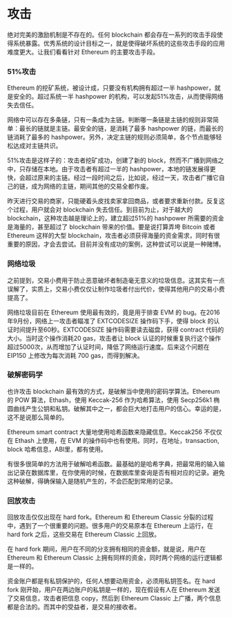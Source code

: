# 攻击

绝对完美的激励机制是不存在的。任何 blockchain 都会存在一系列的攻击手段使得系统暴露。优秀系统的设计目标之一，就是使得破坏系统的这些攻击手段的应用难度更大。让我们看看针对 Ethereum 的主要攻击手段。

### 51%攻击
Ethereum 的挖矿系统，被设计成，只要没有机构拥有超过一半 hashpower，就是安全的。超过系统一半 hashpower 的机构，可以发起51%攻击，从而使得网络失去信任。

网络中可以存在多条链，只有一条成为主链。判断哪一条链是主链的规则非常简单：最长的链就是主链。最安全的链，是消耗了最多 hashpower 的链，而最长的链消耗了最多的 hashpower。另外，决定主链的规则必须简单，各个节点能够轻松达成对主链共识。

51%攻击是这样子的：攻击者挖矿成功，创建了新的 block，然而不广播到网络之中，只存储在本地。由于攻击者有超过一半的 hashpower，本地的链发展得更快，会超过原来的主链。经过一段时间之后，比如说，经过一天，攻击者广播它自己的链，成为网络的主链，期间其他的交易全都作废。

昨天进行交易的商家，只能硬着头皮找卖家拿回商品，或者要求重新付款。反复这个过程，用户就会对 blockchain 失去信任。到目前为止，对于越大的 blockchain，这种攻击越是理论上的，建立超过51%的 hashpower 所需要的资金是海量的，甚至超过了 blockchain 带来的价值。要是说打算弄垮 Bitcoin 或者 Ethereum 这样的大型 blockchain，攻击者必须获得海量的资金需求，同时有很重要的原因，才会去尝试。目前并没有成功的案例，这种尝试可以说是一种赌博。

### 网络垃圾
之前提到，交易小费用于防止恶意破坏者制造毫无意义的垃圾信息。这其实有一点误解了，实质上，交易小费仅仅让制作垃圾者付出代价，使得其他用户的交易小费提高了。

网络垃圾目前在 Ethereum 使用最有效的，竟是用于排查 EVM 的 bug。在2016年9月份，网络上一攻击者瞄准了 EXTCODESIZE 操作码下手，使得 block 的认证时间提升至60秒。EXTCODESIZE 操作码需要读去磁盘，获得 contract 代码的大小。当时这个操作消耗20 gas，攻击者让 block 认证的时候重复执行这个操作超过5000次，从而增加了认证时间，降低了网络运行速度。后来这个问题在 EIP150 上修改为每次消耗 700 gas，而得到解决。

### 破解密码学
也许攻击 blockchain 最有效的方式，是破解当中使用的密码学算法。Ethereum 的 POW 算法，Ethash，使用 Keccak-256 作为哈希算法，使用 Secp256k1 椭圆曲线产生公钥和私钥。破解其中之一，都会巨大地打击用户的信心。幸运的是，这不是说那么简单的。

Ethereum smart contract 大量地使用哈希函数来隐藏信息。Keccak256 不仅仅在 Ethash 上使用，在 EVM 的操作码中也有使用。同时，在地址，transaction, block 哈希信息，ABI里，都有使用。

有很多很简单的方法用于破解哈希函数。最基础的是哈希字典，把最常用的输入输出记录在数据库里，在你使用的时候，在数据库里查询是否有相对应的记录。避免这种破解，得确保输入是随机产生的，不会匹配到常用的记录。

### 回放攻击

回放攻击仅仅出现在 hard fork。Ethereum 和 Ethereum Classic 分裂的过程中，遇到了一个很重要的问题。很多用户的交易原本在 Ethereum 上运行，在 hard fork 之后，这些交易在 Ethereum Classic 上回放。

在 hard fork 期间，用户在不同的分支拥有相同的资金额，就是说，用户在 Ethereum 和 Ethereum Classic 上拥有同样的资金，同时两个网络的运行逻辑都是一样的。

资金账户都是有私钥保护的，任何人想要动用资金，必须用私钥签名。在 hard fork 刚开始，用户在两边账户的私钥是一样的，现在假设有人在 Ethereum 发送了交易信息，攻击者把信息 copy，然后到 Ethereum Classic 上广播，两个信息都是合法的。而其中的受益者，是交易的接收者。
